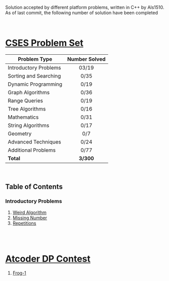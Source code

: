 Solution accepted by different platform problems, written in C++ by Als1510. As of last commit, the following number of solution have been completed

<br>

# [CSES Problem Set](https://cses.fi/problemset/)


|  Problem Type         | Number Solved |
|-----------------------|:-------------:|
| Introductory Problems |     03/19     |
| Sorting and Searching |     0/35     |
| Dynamic Programming   |     0/19     |
| Graph Algorithms      |     0/36     |
| Range Queries         |     0/19     |
| Tree Algorithms       |     0/16     |
| Mathematics           |     0/31     |
| String Algorithms     |     0/17     |
| Geometry              |     0/7      |
| Advanced Techniques   |     0/24     |
| Additional Problems   |     0/77     |
| **Total**             |  **3/300**  |

</br>

## Table of Contents

### Introductory Problems

1. [Weird Algorithm](/CSES/Introductory%20Problems/WeirdAlgorithm.cpp)
2. [Missing Number](/CSES/Introductory%20Problems/MissingNumber.cpp)
3. [Repetitions](/CSES/Introductory%20Problems/Repetitions.cpp)

</br>
</br>

# [Atcoder DP Contest](https://atcoder.jp/contests/dp/tasks)
1. [Frog-1](/Atcoder/Frog-1.cpp)